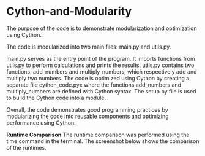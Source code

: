 # Cython-and-Modularity

The purpose of the code is to demonstrate modularization and optimization using Cython.

The code is modularized into two main files: main.py and utils.py.

main.py serves as the entry point of the program. It imports functions from utils.py to perform calculations and prints the results.
utils.py contains two functions: add_numbers and multiply_numbers, which respectively add and multiply two numbers.
The code is optimized using Cython by creating a separate file cython_code.pyx where the functions add_numbers and multiply_numbers are defined with Cython syntax. The setup.py file is used to build the Cython code into a module.

Overall, the code demonstrates good programming practices by modularizing the code into reusable components and optimizing performance using Cython.

**Runtime Comparison**
The runtime comparison was performed using the time command in the terminal. The screenshot below shows the comparison of the runtimes.
